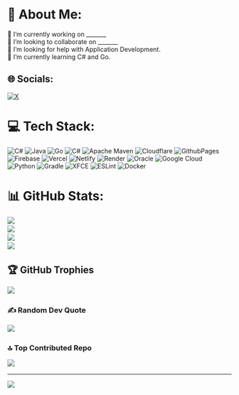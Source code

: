 # 💫 About Me:
🔭 I’m currently working on _______<br>👯 I’m looking to collaborate on _______<br>🤝 I’m looking for help with Application Development.<br>🌱 I’m currently learning C# and Go.<br>


## 🌐 Socials:
[![X](https://img.shields.io/badge/X-black.svg?logo=X&logoColor=white)](https://x.com/GithubAdmn) 

# 💻 Tech Stack:
![C#](https://img.shields.io/badge/c%23-%23239120.svg?style=for-the-badge&logo=csharp&logoColor=white) ![Java](https://img.shields.io/badge/java-%23ED8B00.svg?style=for-the-badge&logo=openjdk&logoColor=white) ![Go](https://img.shields.io/badge/go-%2300ADD8.svg?style=for-the-badge&logo=go&logoColor=white) ![C#](https://img.shields.io/badge/c%23-%23239120.svg?style=for-the-badge&logo=csharp&logoColor=white) ![Apache Maven](https://img.shields.io/badge/Apache%20Maven-C71A36?style=for-the-badge&logo=Apache%20Maven&logoColor=white) ![Cloudflare](https://img.shields.io/badge/Cloudflare-F38020?style=for-the-badge&logo=Cloudflare&logoColor=white) ![GithubPages](https://img.shields.io/badge/github%20pages-121013?style=for-the-badge&logo=github&logoColor=white) ![Firebase](https://img.shields.io/badge/firebase-%23039BE5.svg?style=for-the-badge&logo=firebase) ![Vercel](https://img.shields.io/badge/vercel-%23000000.svg?style=for-the-badge&logo=vercel&logoColor=white) ![Netlify](https://img.shields.io/badge/netlify-%23000000.svg?style=for-the-badge&logo=netlify&logoColor=#00C7B7) ![Render](https://img.shields.io/badge/Render-%46E3B7.svg?style=for-the-badge&logo=render&logoColor=white) ![Oracle](https://img.shields.io/badge/Oracle-F80000?style=for-the-badge&logo=oracle&logoColor=white) ![Google Cloud](https://img.shields.io/badge/GoogleCloud-%234285F4.svg?style=for-the-badge&logo=google-cloud&logoColor=white) ![Python](https://img.shields.io/badge/python-3670A0?style=for-the-badge&logo=python&logoColor=ffdd54) ![Gradle](https://img.shields.io/badge/Gradle-02303A.svg?style=for-the-badge&logo=Gradle&logoColor=white) ![XFCE](https://img.shields.io/badge/XFCE-%232284F2.svg?style=for-the-badge&logo=xfce&logoColor=white) ![ESLint](https://img.shields.io/badge/ESLint-4B3263?style=for-the-badge&logo=eslint&logoColor=white) ![Docker](https://img.shields.io/badge/docker-%230db7ed.svg?style=for-the-badge&logo=docker&logoColor=white)
# 📊 GitHub Stats:
![](https://github-readme-stats.vercel.app/api?username=CodeSyntaxCreator&theme=react&hide_border=true&include_all_commits=true&count_private=true)<br/>
![](https://github-readme-streak-stats.herokuapp.com/?user=CodeSyntaxCreator&theme=react&hide_border=true)<br/>
![](https://github-readme-stats.vercel.app/api/top-langs/?username=CodeSyntaxCreator&theme=react&hide_border=true&include_all_commits=true&count_private=true&layout=compact)<br/>
![](<img src="https://raw.githubusercontent.com/CodeSyntaxCreator/CodeSyntaxCreator/output/snake.svg" alt="Snake animation" />)

## 🏆 GitHub Trophies
![](https://github-profile-trophy.vercel.app/?username=CodeSyntaxCreator&theme=discord&no-frame=true&no-bg=false&margin-w=4)

### ✍️ Random Dev Quote
![](https://quotes-github-readme.vercel.app/api?type=horizontal&theme=radical)

### 🔝 Top Contributed Repo
![](https://github-contributor-stats.vercel.app/api?username=CodeSyntaxCreator&limit=5&theme=onedark&combine_all_yearly_contributions=true)

---
[![](https://visitcount.itsvg.in/api?id=CodeSyntaxCreator&icon=0&color=0)](https://visitcount.itsvg.in)


###
